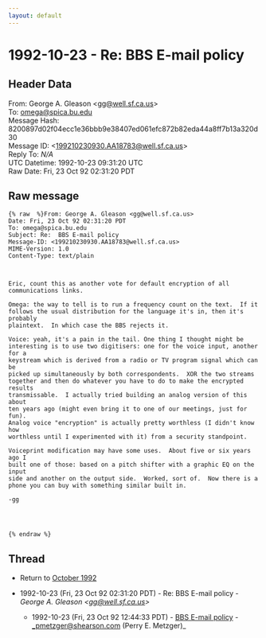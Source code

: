 ```yaml
---
layout: default
---
```


# 1992-10-23 - Re:  BBS E-mail policy

## Header Data

From: George A. Gleason \<gg@well.sf.ca.us\><br>
To: omega@spica.bu.edu<br>
Message Hash: 8200897d02f04ecc1e36bbb9e38407ed061efc872b82eda44a8ff7b13a320d30<br>
Message ID: \<199210230930.AA18783@well.sf.ca.us\><br>
Reply To: _N/A_<br>
UTC Datetime: 1992-10-23 09:31:20 UTC<br>
Raw Date: Fri, 23 Oct 92 02:31:20 PDT<br>

## Raw message

```
{% raw  %}From: George A. Gleason <gg@well.sf.ca.us>
Date: Fri, 23 Oct 92 02:31:20 PDT
To: omega@spica.bu.edu
Subject: Re:  BBS E-mail policy
Message-ID: <199210230930.AA18783@well.sf.ca.us>
MIME-Version: 1.0
Content-Type: text/plain



Eric, count this as another vote for default encryption of all
communications links.  

Omega: the way to tell is to run a frequency count on the text.  If it
follows the usual distribution for the language it's in, then it's probably
plaintext.  In which case the BBS rejects it.  

Voice: yeah, it's a pain in the tail. One thing I thought might be
interesting is to use two digitisers: one for the voice input, another for a
keystream which is derived from a radio or TV program signal which can be
picked up simultaneously by both correspondents.  XOR the two streams
together and then do whatever you have to do to make the encrypted results
transmissable.  I actually tried building an analog version of this about
ten years ago (might even bring it to one of our meetings, just for fun).
Analog voice "encryption" is actually pretty worthless (I didn't know how
worthless until I experimented with it) from a security standpoint.  

Voiceprint modification may have some uses.  About five or six years ago I
built one of those: based on a pitch shifter with a graphic EQ on the input
side and another on the output side.  Worked, sort of.  Now there is a
phone you can buy with something similar built in.  

-gg




{% endraw %}
```

## Thread

+ Return to [October 1992](/years/1992/10)

+ 1992-10-23 (Fri, 23 Oct 92 02:31:20 PDT) - Re:  BBS E-mail policy - _George A. Gleason \<gg@well.sf.ca.us\>_
  + 1992-10-23 (Fri, 23 Oct 92 12:44:33 PDT) - [BBS E-mail policy](/years/1992/10/799519438648fde1218309159b0490d576bb4989b30a0b16883676e3bfd767b1) - _pmetzger@shearson.com (Perry E. Metzger)_

